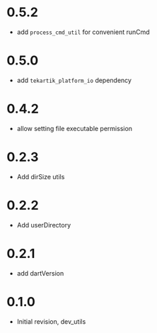 # 0.5.2

- add `process_cmd_util` for convenient runCmd

# 0.5.0

- add `tekartik_platform_io` dependency

# 0.4.2

* allow setting file executable permission

# 0.2.3

- Add dirSize utils

# 0.2.2

- Add userDirectory

# 0.2.1

- add dartVersion

# 0.1.0

- Initial revision, dev_utils